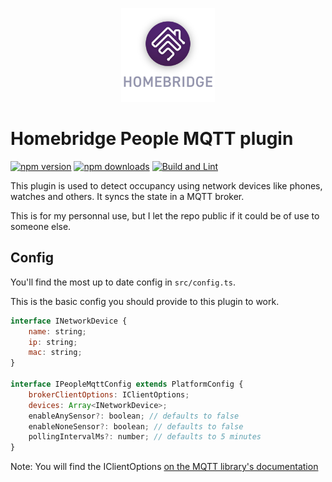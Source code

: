 <p align="center">
    <img src="https://github.com/homebridge/branding/raw/master/logos/homebridge-wordmark-logo-vertical.png" width="150">
</p>

# Homebridge People MQTT plugin

[![npm version](https://img.shields.io/npm/v/@poblouin/homebridge-people-mqtt)](https://www.npmjs.com/package/@poblouin/homebridge-people-mqtt) [![npm downloads](https://img.shields.io/npm/dt/@poblouin/homebridge-people-mqtt)](https://www.npmjs.com/package/@poblouin/homebridge-people-mqtt) [![Build and Lint](https://github.com/poblouin/homebridge-people-mqtt/actions/workflows/build.yml/badge.svg)](https://github.com/poblouin/homebridge-people-mqtt/actions/workflows/build.yml)

This plugin is used to detect occupancy using network devices like phones, watches and others. It syncs the state in a MQTT broker.

This is for my personnal use, but I let the repo public if it could be of use to someone else.

## Config

You'll find the most up to date config in `src/config.ts`.

This is the basic config you should provide to this plugin to work.

```js
interface INetworkDevice {
    name: string;
    ip: string;
    mac: string;
}

interface IPeopleMqttConfig extends PlatformConfig {
    brokerClientOptions: IClientOptions;
    devices: Array<INetworkDevice>;
    enableAnySensor?: boolean; // defaults to false
    enableNoneSensor?: boolean; // defaults to false
    pollingIntervalMs?: number; // defaults to 5 minutes
}
```

Note: You will find the IClientOptions [on the MQTT library's documentation](https://github.com/mqttjs/MQTT.js/#mqttclientstreambuilder-options)

